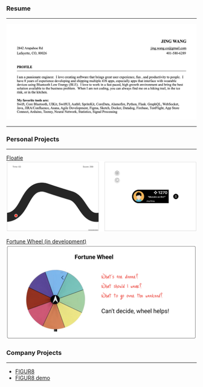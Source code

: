 <!-- ## Portfolio -->
<!-- --- -->


<!-- [Resume](/pdf/JingWangResumeGeneric2025v2.2.pdf)
<img src="images/thumnail_resume.png?raw=true"/> -->
### Resume

---

<a href="/pdf/JingWangResumeGeneric2025v2.2.pdf"><img src="images/thumnail_resume.png?raw=true"/></a>

---

### Personal Projects 

---

[Floatie](/subpage/floatie.md)
<img src="images/thumnail_floatie.png?raw=true"/>

<!-- [Color Streak](/subpage/color-trek.md)
<img src="images/dummy_thumbnail.jpg?raw=true"/> -->

[Fortune Wheel (in development)](/subpage/fortune-wheel.md)
<img src="images/thumnail_foturne_wheel.png?raw=true"/>

<!-- [An interactive tutorial framework for iOS app](http://example.com/)
<img src="images/dummy_thumbnail.jpg?raw=true"/> -->


### Company Projects

---

- [FIGUR8](https://apps.apple.com/us/app/figur8/id6444166676)
- [FIGUR8 demo](https://apps.apple.com/us/app/figur8-demo/id1496052737)

<!-- - [Project 2 Title](http://example.com/)
- [Project 3 Title](http://example.com/)
- [Project 4 Title](http://example.com/)
- [Project 5 Title](http://example.com/) -->


<!--
---
<p style="font-size:11px">Page template forked from <a href="https://github.com/evanca/quick-portfolio">evanca</a></p>
 Remove above link if you don't want to attribute -->
